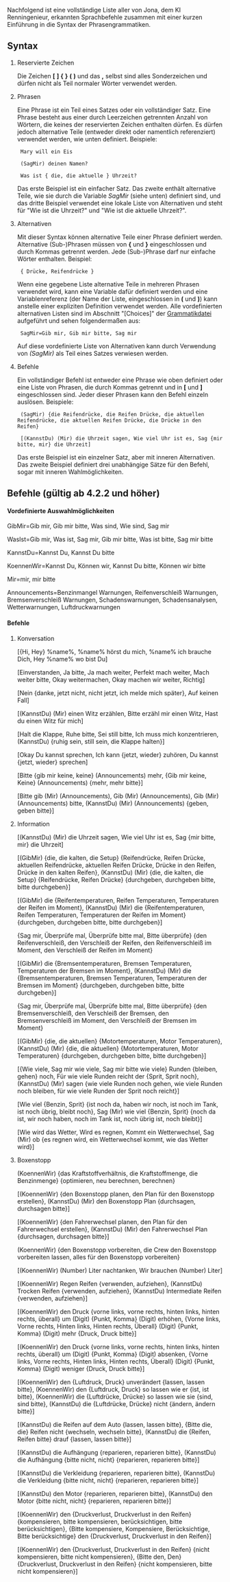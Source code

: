 Nachfolgend ist eine vollständige Liste aller von Jona, dem KI Renningenieur, erkannten Sprachbefehle zusammen mit einer kurzen Einführung in die Syntax der Phrasengrammatiken.

## Syntax

1. Reservierte Zeichen

   Die Zeichen **[**  **]**  **{**  **}**  **(**  **)** und das **,** selbst sind alles Sonderzeichen und dürfen nicht als Teil normaler Wörter verwendet werden.
   
2. Phrasen

   Eine Phrase ist ein Teil eines Satzes oder ein vollständiger Satz. Eine Phrase besteht aus einer durch Leerzeichen getrennten Anzahl von Wörtern, die keines der reservierten Zeichen enthalten dürfen. Es dürfen jedoch alternative Teile (entweder direkt oder namentlich referenziert) verwendet werden, wie unten definiert. Beispiele:
   
		Mary will ein Eis

		(SagMir) deinen Namen?

		Was ist { die, die aktuelle } Uhrzeit?

   Das erste Beispiel ist ein einfacher Satz. Das zweite enthält alternative Teile, wie sie durch die Variable *SagMir* (siehe unten) definiert sind, und das dritte Beispiel verwendet eine lokale Liste von Alternativen und steht für "Wie ist die Uhrzeit?" und "Wie ist die aktuelle Uhrzeit?".


3. Alternativen

   Mit dieser Syntax können alternative Teile einer Phrase definiert werden. Alternative (Sub-)Phrasen müssen von **{** und **}** eingeschlossen und durch Kommas getrennt werden. Jede (Sub-)Phrase darf nur einfache Wörter enthalten. Beispiel:
   
		{ Drücke, Reifendrücke }

   Wenn eine gegebene Liste alternative Teile in mehreren Phrasen verwendet wird, kann eine Variable dafür definiert werden und eine Variablenreferenz (der Name der Liste, eingeschlossen in **(** und **)**) kann anstelle einer expliziten Definition verwendet werden. Alle vordefinierten alternativen Listen sind im Abschnitt "[Choices]" der [Grammatikdatei](https://github.com/SeriousOldMan/Simulator-Controller/blob/main/Sources/Assistants/Grammars/Choices.de) aufgeführt und sehen folgendermaßen aus:

		SagMir=Gib mir, Gib mir bitte, Sag mir

   Auf diese vordefinierte Liste von Alternativen kann durch Verwendung von *(SagMir)* als Teil eines Satzes verwiesen werden.

4. Befehle

   Ein vollständiger Befehl ist entweder eine Phrase wie oben definiert oder eine Liste von Phrasen, die durch Kommas getrennt und in **[** und **]** eingeschlossen sind. Jeder dieser Phrasen kann den Befehl einzeln auslösen. Beispiele:

		(SagMir) {die Reifendrücke, die Reifen Drücke, die aktuellen Reifendrücke, die aktuellen Reifen Drücke, die Drücke in den Reifen}
		
		[(KannstDu) (Mir) die Uhrzeit sagen, Wie viel Uhr ist es, Sag {mir bitte, mir} die Uhrzeit]

   Das erste Beispiel ist ein einzelner Satz, aber mit inneren Alternativen. Das zweite Beispiel definiert drei unabhängige Sätze für den Befehl, sogar mit inneren Wahlmöglichkeiten.

## Befehle (gültig ab 4.2.2 und höher)

#### Vordefinierte Auswahlmöglichkeiten

GibMir=Gib mir, Gib mir bitte, Was sind, Wie sind, Sag mir

WasIst=Gib mir, Was ist, Sag mir, Gib mir bitte, Was ist bitte, Sag mir bitte

KannstDu=Kannst Du, Kannst Du bitte

KoennenWir=Kannst Du, Können wir, Kannst Du bitte, Können wir bitte

Mir=mir, mir bitte

Announcements=Benzinmangel Warnungen, Reifenverschleiß Warnungen, Bremsenverschleiß Warnungen, Schadenswarnungen, Schadensanalysen, Wetterwarnungen, Luftdruckwarnungen

#### Befehle

1.  Konversation

	[{Hi, Hey} %name%, %name% hörst du mich, %name% ich brauche Dich, Hey %name% wo bist Du]

	[Einverstanden, Ja bitte, Ja mach weiter, Perfekt mach weiter, Mach weiter bitte, Okay weitermachen, Okay machen wir weiter, Richtig]

	[Nein {danke, jetzt nicht, nicht jetzt, ich melde mich später}, Auf keinen Fall]

	[(KannstDu) (Mir) einen Witz erzählen, Bitte erzähl mir einen Witz, Hast du einen Witz für mich]

	[Halt die Klappe, Ruhe bitte, Sei still bitte, Ich muss mich konzentrieren, (KannstDu) {ruhig sein, still sein, die Klappe halten}]

	[Okay Du kannst sprechen, Ich kann {jetzt, wieder} zuhören, Du kannst {jetzt, wieder} sprechen]

	[Bitte {gib mir keine, keine} (Announcements) mehr, {Gib mir keine, Keine} (Announcements) {mehr, mehr bitte}]

	[Bitte gib (Mir) (Announcements), Gib (Mir) (Announcements), Gib (Mir) (Announcements) bitte, (KannstDu) (Mir) (Announcements) {geben, geben bitte}]

2.  Information

	[(KannstDu) (Mir) die Uhrzeit sagen, Wie viel Uhr ist es, Sag {mir bitte, mir} die Uhrzeit]

	[(GibMir) {die, die kalten, die Setup} {Reifendrücke, Reifen Drücke, aktuellen Reifendrücke, aktuellen Reifen Drücke, Drücke in den Reifen, Drücke in den kalten Reifen}, (KannstDu) (Mir) {die, die kalten, die Setup} {Reifendrücke, Reifen Drücke} {durchgeben, durchgeben bitte, bitte durchgeben}]

	[(GibMir) die {Reifentemperaturen, Reifen Temperaturen, Temperaturen der Reifen im Moment}, (KannstDu) (Mir) die {Reifentemperaturen, Reifen Temperaturen, Temperaturen der Reifen im Moment} {durchgeben, durchgeben bitte, bitte durchgeben}]

	{Sag mir, Überprüfe mal, Überprüfe bitte mal, Bitte überprüfe} {den Reifenverschleiß, den Verschleiß der Reifen, den Reifenverschleiß im Moment, den Verschleiß der Reifen im Moment}
	
	[(GibMir) die {Bremsentemperaturen, Bremsen Temperaturen, Temperaturen der Bremsen im Moment}, (KannstDu) (Mir) die {Bremsentemperaturen, Bremsen Temperaturen, Temperaturen der Bremsen im Moment} {durchgeben, durchgeben bitte, bitte durchgeben}]

	{Sag mir, Überprüfe mal, Überprüfe bitte mal, Bitte überprüfe} {den Bremsenverschleiß, den Verschleiß der Bremsen, den Bremsenverschleiß im Moment, den Verschleiß der Bremsen im Moment}
	
	[(GibMir) {die, die aktuellen} {Motortemperaturen, Motor Temperaturen}, (KannstDu) (Mir) {die, die aktuellen} {Motortemperaturen, Motor Temperaturen} {durchgeben, durchgeben bitte, bitte durchgeben}]

	[{Wie viele, Sag mir wie viele, Sag mir bitte wie viele} Runden {bleiben, gehen} noch, Für wie viele Runden reicht der {Sprit, Sprit noch}, (KannstDu) (Mir) sagen {wie viele Runden noch gehen, wie viele Runden noch bleiben, für wie viele Runden der Sprit noch reicht}]

	[Wie viel {Benzin, Sprit} {ist noch da, haben wir noch, ist noch im Tank, ist noch übrig, bleibt noch}, Sag (Mir) wie viel {Benzin, Sprit} {noch da ist, wir noch haben, noch im Tank ist, noch übrig ist, noch bleibt}]

	[Wie wird das Wetter, Wird es regnen, Kommt ein Wetterwechsel, Sag (Mir) ob {es regnen wird, ein Wetterwechsel kommt, wie das Wetter wird}]

3.  Boxenstopp

	(KoennenWir) {das Kraftstoffverhältnis, die Kraftstoffmenge, die Benzinmenge} {optimieren, neu berechnen, berechnen}
	
	[(KoennenWir) {den Boxenstopp planen, den Plan für den Boxenstopp erstellen}, (KannstDu) (Mir) den Boxenstopp Plan {durchsagen, durchsagen bitte}]
	
	[(KoennenWir) {den Fahrerwechsel planen, den Plan für den Fahrerwechsel erstellen}, (KannstDu) (Mir) den Fahrerwechsel Plan {durchsagen, durchsagen bitte}]

	(KoennenWir) {den Boxenstopp vorbereiten, die Crew den Boxenstopp vorbereiten lassen, alles für den Boxenstopp vorbereiten}

	[(KoennenWir) (Number) Liter nachtanken, Wir brauchen (Number) Liter]

	[(KoennenWir) Regen Reifen {verwenden, aufziehen}, (KannstDu) Trocken Reifen {verwenden, aufziehen}, (KannstDu) Intermediate Reifen {verwenden, aufziehen}]

	[(KoennenWir) den Druck {vorne links, vorne rechts, hinten links, hinten rechts, überall} um (Digit) {Punkt, Komma} (Digit) erhöhen, {Vorne links, Vorne rechts, Hinten links, Hinten rechts, Überall} (Digit) {Punkt, Komma} (Digit) mehr {Druck, Druck bitte}]
	
	[(KoennenWir) den Druck {vorne links, vorne rechts, hinten links, hinten rechts, überall} um (Digit) {Punkt, Komma} (Digit) absenken, {Vorne links, Vorne rechts, Hinten links, Hinten rechts, Überall} (Digit) {Punkt, Komma} (Digit) weniger {Druck, Druck bitte}]

	[(KoennenWir) den {Luftdruck, Druck} unverändert {lassen, lassen bitte}, (KoennenWir) den {Luftdruck, Druck} so lassen wie er {ist, ist bitte}, (KoennenWir) die {Luftdrücke, Drücke} so lassen wie sie {sind, sind bitte}, (KannstDu) die {Luftdrücke, Drücke} nicht {ändern, ändern bitte}]

	[(KannstDu) die Reifen auf dem Auto {lassen, lassen bitte}, {Bitte die, die} Reifen nicht {wechseln, wechseln bitte}, (KannstDu) die {Reifen, Reifen bitte} drauf {lassen, lassen bitte}]

	[(KannstDu) die Aufhängung {reparieren, reparieren bitte}, (KannstDu) die Aufhängung {bitte nicht, nicht} {reparieren, reparieren bitte}]

	[(KannstDu) die Verkleidung {reparieren, reparieren bitte}, (KannstDu) die Verkleidung {bitte nicht, nicht} {reparieren, reparieren bitte}]
	
	[(KannstDu) den Motor {reparieren, reparieren bitte}, (KannstDu) den Motor {bitte nicht, nicht} {reparieren, reparieren bitte}]
	
	[(KoennenWir) den {Druckverlust, Druckverlust in den Reifen} {kompensieren, bitte kompensieren, berücksichtigen, bitte berücksichtigen}, {Bitte kompensiere, Kompensiere, Berücksichtige, Bitte berücksichtige} den {Druckverlust, Druckverlust in den Reifen}]
	
	[(KoennenWir) den {Druckverlust, Druckverlust in den Reifen} {nicht kompensieren, bitte nicht kompensieren}, {Bitte den, Den} {Druckverlust, Druckverlust in den Reifen} {nicht kompensieren, bitte nicht kompensieren}]